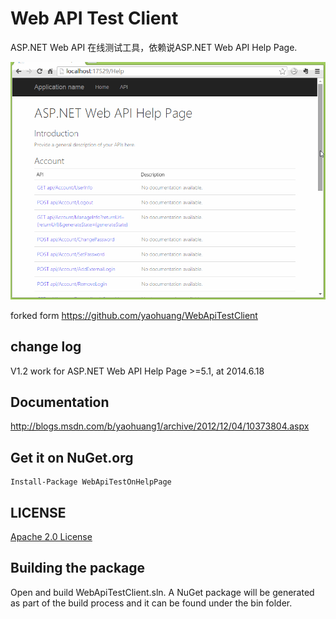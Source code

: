 # Web API Test Client

ASP.NET Web API 在线测试工具，依赖说ASP.NET Web API Help Page.

![demo](docs/images/demo.gif)


forked form https://github.com/yaohuang/WebApiTestClient

## change log
V1.2  work for ASP.NET Web API Help Page >=5.1, at 2014.6.18


## Documentation
http://blogs.msdn.com/b/yaohuang1/archive/2012/12/04/10373804.aspx

## Get it on NuGet.org

    Install-Package WebApiTestOnHelpPage
	
## LICENSE
[Apache 2.0 License](https://github.com/yaohuang/WebApiTestClient/blob/master/LICENSE.md)

## Building the package
Open and build WebApiTestClient.sln. A NuGet package will be generated as part of the build process and it can be found under the bin folder.
